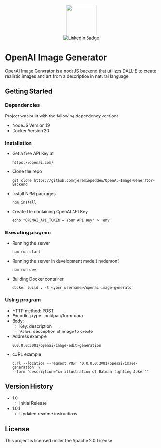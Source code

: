 <div id="header" align="center">
  <img src="https://media.giphy.com/media/M9gbBd9nbDrOTu1Mqx/giphy.gif" width="100"/>
</div>

<div id="badges" align="center">
  <a href="https://www.linkedin.com/in/jpedden/">
    <img src="https://img.shields.io/badge/LinkedIn-blue?style=for-the-badge&logo=linkedin&logoColor=white" alt="LinkedIn Badge"/>
  </a>
</div>

# OpenAI Image Generator

OpenAI Image Generator is a nodeJS backend that utilizes DALL-E to create realistic images and art from a description in natural language

## Getting Started

### Dependencies

Project was built with the following dependency versions
* NodeJS Version 19
* Docker Version 20

### Installation

* Get a free API Key at 
  ```
  https://openai.com/
  ```
* Clone the repo
  ```
  git clone https://github.com/jeremiepedden/OpenAI-Image-Generator-Backend
  ```
* Install NPM packages
  ```
  npm install
  ```
* Create file containing OpenAI API Key
  ```
  echo "OPENAI_API_TOKEN = Your API Key" > .env  
  ```
### Executing program

* Running the server
  ```
  npm run start
  ```
* Running the server in development mode ( nodemon )
  ```
  npm run dev
  ```
* Building Docker container
  ```
  docker build . -t <your username>/openai-image-generator
  ```

### Using program
* HTTP method: POST
* Encoding type: multipart/form-data
* Body: 
  * Key: description
  * Value: description of image to create
* Address example
  ```
  0.0.0.0:3001/openai/image-edit-generation
  ```
* cURL example
  ```
  curl --location --request POST '0.0.0.0:3001/openai/image-generation' \
  --form 'description="An illustration of Batman fighting Joker"'
  ```
  
## Version History

* 1.0
    * Initial Release
* 1.0.1
    * Updated readme instructions

## License

This project is licensed under the Apache 2.0 License
